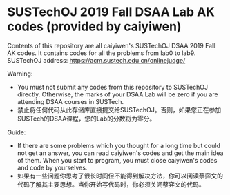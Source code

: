 # SUSTechOJ 2019 Fall DSAA Lab AK codes (provided by caiyiwen)
Contents of this repository are all caiyiwen's SUSTechOJ DSAA 2019 Fall AK codes. It contains codes for all the problems from lab0 to lab9.
SUSTechOJ address: https://acm.sustech.edu.cn/onlinejudge/

Warning:
- You must not submit any codes from this repository to SUSTechOJ directly. Otherwise, the marks of your DSAA Lab will be zero if you are attending DSAA courses in SUSTech.
- 禁止将任何代码从此存储库直接提交给SUSTechOJ。否则，如果您正在参加SUSTech的DSAA课程，您的Lab的分数将为零分。

Guide:
- If there are some problems which you thought for a long time but could not get an answer, you can read caiyiwen's codes and get the main idea of them. When you start to program, you must close caiyiwen's codes and code by yourselves.
- 如果有一些问题你思考了很长时间但不能得到解决方法，你可以阅读蔡弈文的代码了解其主要思想。当你开始写代码时，你必须关闭蔡弈文的代码。
